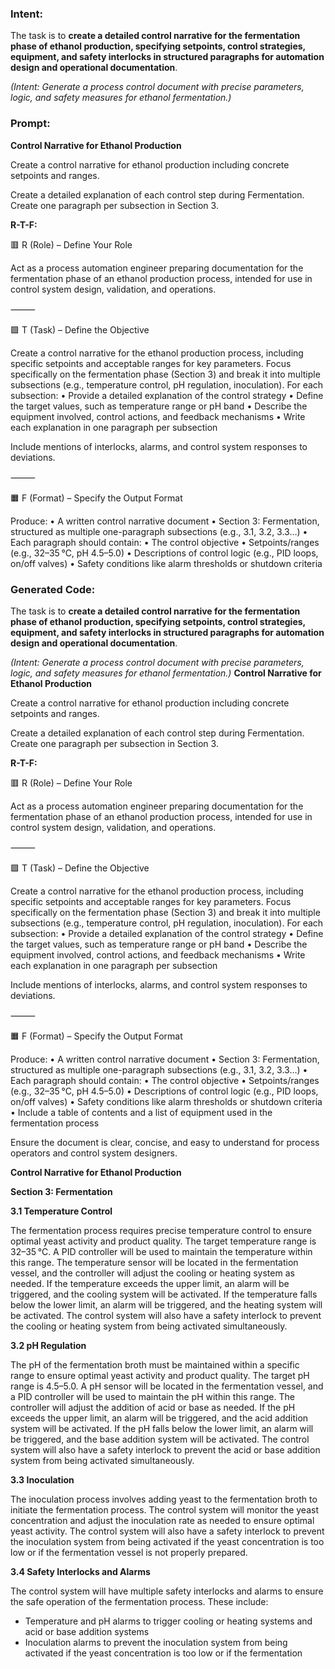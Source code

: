 ### Intent:
The task is to **create a detailed control narrative for the fermentation phase of ethanol production, specifying setpoints, control strategies, equipment, and safety interlocks in structured paragraphs for automation design and operational documentation**.  

*(Intent: Generate a process control document with precise parameters, logic, and safety measures for ethanol fermentation.)*

### Prompt:
**Control Narrative for Ethanol Production**

Create a control narrative for ethanol production including concrete setpoints and ranges.

Create a detailed explanation of each control step during Fermentation. Create one paragraph per subsection in Section 3.

**R-T-F:**

🟥 R (Role) – Define Your Role

Act as a process automation engineer preparing documentation for the fermentation phase of an ethanol production process, intended for use in control system design, validation, and operations.

⸻

🟩 T (Task) – Define the Objective

Create a control narrative for the ethanol production process, including specific setpoints and acceptable ranges for key parameters.
Focus specifically on the fermentation phase (Section 3) and break it into multiple subsections (e.g., temperature control, pH regulation, inoculation).
For each subsection:
	•	Provide a detailed explanation of the control strategy
	•	Define the target values, such as temperature range or pH band
	•	Describe the equipment involved, control actions, and feedback mechanisms
	•	Write each explanation in one paragraph per subsection

Include mentions of interlocks, alarms, and control system responses to deviations.

⸻

🟧 F (Format) – Specify the Output Format

Produce:
	•	A written control narrative document
	•	Section 3: Fermentation, structured as multiple one-paragraph subsections (e.g., 3.1, 3.2, 3.3…)
	•	Each paragraph should contain:
	•	The control objective
	•	Setpoints/ranges (e.g., 32–35 °C, pH 4.5–5.0)
	•	Descriptions of control logic (e.g., PID loops, on/off valves)
	•	Safety conditions like alarm thresholds or shutdown criteria

### Generated Code:
The task is to **create a detailed control narrative for the fermentation phase of ethanol production, specifying setpoints, control strategies, equipment, and safety interlocks in structured paragraphs for automation design and operational documentation**.  

*(Intent: Generate a process control document with precise parameters, logic, and safety measures for ethanol fermentation.)*
**Control Narrative for Ethanol Production**

Create a control narrative for ethanol production including concrete setpoints and ranges.

Create a detailed explanation of each control step during Fermentation. Create one paragraph per subsection in Section 3.

**R-T-F:**

🟥 R (Role) – Define Your Role

Act as a process automation engineer preparing documentation for the fermentation phase of an ethanol production process, intended for use in control system design, validation, and operations.

⸻

🟩 T (Task) – Define the Objective

Create a control narrative for the ethanol production process, including specific setpoints and acceptable ranges for key parameters.
Focus specifically on the fermentation phase (Section 3) and break it into multiple subsections (e.g., temperature control, pH regulation, inoculation).
For each subsection:
	•	Provide a detailed explanation of the control strategy
	•	Define the target values, such as temperature range or pH band
	•	Describe the equipment involved, control actions, and feedback mechanisms
	•	Write each explanation in one paragraph per subsection

Include mentions of interlocks, alarms, and control system responses to deviations.

⸻

🟧 F (Format) – Specify the Output Format

Produce:
	•	A written control narrative document
	•	Section 3: Fermentation, structured as multiple one-paragraph subsections (e.g., 3.1, 3.2, 3.3…)
	•	Each paragraph should contain:
	•	The control objective
	•	Setpoints/ranges (e.g., 32–35 °C, pH 4.5–5.0)
	•	Descriptions of control logic (e.g., PID loops, on/off valves)
	•	Safety conditions like alarm thresholds or shutdown criteria
	•	Include a table of contents and a list of equipment used in the fermentation process

Ensure the document is clear, concise, and easy to understand for process operators and control system designers.

**Control Narrative for Ethanol Production**

**Section 3: Fermentation**

**3.1 Temperature Control**

The fermentation process requires precise temperature control to ensure optimal yeast activity and product quality. The target temperature range is 32–35 °C. A PID controller will be used to maintain the temperature within this range. The temperature sensor will be located in the fermentation vessel, and the controller will adjust the cooling or heating system as needed. If the temperature exceeds the upper limit, an alarm will be triggered, and the cooling system will be activated. If the temperature falls below the lower limit, an alarm will be triggered, and the heating system will be activated. The control system will also have a safety interlock to prevent the cooling or heating system from being activated simultaneously.

**3.2 pH Regulation**

The pH of the fermentation broth must be maintained within a specific range to ensure optimal yeast activity and product quality. The target pH range is 4.5–5.0. A pH sensor will be located in the fermentation vessel, and a PID controller will be used to maintain the pH within this range. The controller will adjust the addition of acid or base as needed. If the pH exceeds the upper limit, an alarm will be triggered, and the acid addition system will be activated. If the pH falls below the lower limit, an alarm will be triggered, and the base addition system will be activated. The control system will also have a safety interlock to prevent the acid or base addition system from being activated simultaneously.

**3.3 Inoculation**

The inoculation process involves adding yeast to the fermentation broth to initiate the fermentation process. The control system will monitor the yeast concentration and adjust the inoculation rate as needed to ensure optimal yeast activity. The control system will also have a safety interlock to prevent the inoculation system from being activated if the yeast concentration is too low or if the fermentation vessel is not properly prepared.

**3.4 Safety Interlocks and Alarms**

The control system will have multiple safety interlocks and alarms to ensure the safe operation of the fermentation process. These include:

* Temperature and pH alarms to trigger cooling or heating systems and acid or base addition systems
* Inoculation alarms to prevent the inoculation system from being activated if the yeast concentration is too low or if the fermentation
